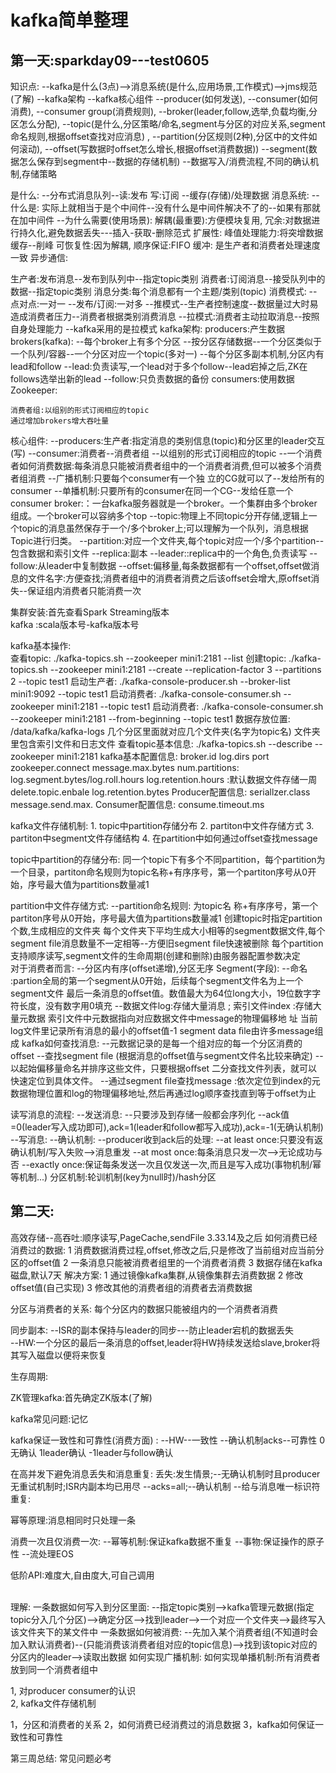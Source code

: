 # kafka简单整理

## 第一天:sparkday09---test0605

知识点:
	--kafka是什么(3点)-->消息系统(是什么,应用场景,工作模式)-->jms规范(了解)
	--kafka架构
	--kafka核心组件
		--producer(如何发送),
		--consumer(如何消费),
		--consumer group(消费规则),
		--broker(leader,follow,选举,负载均衡,分区怎么分配),
		--topic(是什么,分区策略/命名,segment与分区的对应关系,segment命名规则,根据offset查找对应消息) ,
		--partition(分区规则(2种),分区中的文件如何滚动),
		--offset(写数据时offset怎么增长,根据offset消费数据))
		--segment(数据怎么保存到segment中--数据的存储机制)
	--数据写入/消费流程,不同的确认机制,存储策略
	
	
	
是什么:
	--分布式消息队列--读:发布  写:订阅
	--缓存(存储)/处理数据
消息系统:
	--什么是:
		实际上就相当于是个中间件--没有什么是中间件解决不了的--如果有那就在加中间件
	--为什么需要(使用场景):
		解耦(最重要):方便模块复用,
		冗余:对数据进行持久化,避免数据丢失---插入-获取-删除范式
		扩展性:
		峰值处理能力:将突增数据缓存--削峰
		可恢复性:因为解耦,
		顺序保证:FIFO
		缓冲: 是生产者和消费者处理速度一致
		异步通信:
				
生产者:发布消息--发布到队列中--指定topic类别
消费者:订阅消息--接受队列中的数据--指定topic类别
消息分类:每个消息都有一个主题/类别(topic)
消费模式:
	--点对点:一对一
	--发布/订阅:一对多
		--推模式--生产者控制速度--数据量过大时易造成消费者压力--消费者根据类别消费消息
		--拉模式:消费者主动拉取消息--按照自身处理能力
		--kafka采用的是拉模式
kafka架构:
	producers:产生数据
	brokers(kafka):
		--每个broker上有多个分区
		--按分区存储数据--一个分区类似于一个队列/容器--一个分区对应一个topic(多对一)
		--每个分区多副本机制,分区内有lead和follow
		--lead:负责读写,一个lead对于多个follow--lead宕掉之后,ZK在follows选举出新的lead
		--follow:只负责数据的备份
	consumers:使用数据
	Zookeeper:
	

	消费者组:以组别的形式订阅相应的topic
	通过增加brokers增大吞吐量

核心组件:
	--producers:生产者:指定消息的类别信息(topic)和分区里的leader交互(写)
	--consumer:消费者--消费者组
		--以组别的形式订阅相应的topic
		--一个消费者如何消费数据:每条消息只能被消费者组中的一个消费者消费,但可以被多个消费者组消费
		--广播机制:只要每个consumer有一个独 立的CG就可以了--发给所有的consumer
		--单播机制:只要所有的consumer在同一个CG--发给任意一个consumer
	broker:：一台kafka服务器就是一个broker。一个集群由多个broker组成。一个broker可以容纳多个top
		--topic:物理上不同topic分开存储,逻辑上一个topic的消息虽然保存于一个/多个broker上;可以理解为一个队列，消息根据Topic进行归类。 
		--partition:对应一个文件夹,每个topic对应一个/多个partition--包含数据和索引文件
		--replica:副本
		--leader::replica中的一个角色,负责读写
		--follow:从leader中复制数据
		--offset:偏移量,每条数据都有一个offset,offset做消息的文件名字:方便查找;消费者组中的消费者消费之后该offset会增大,原offset消失--保证组内消费者只能消费一次
	
集群安装:首先查看Spark Streaming版本	
kafka :scala版本号-kafka版本号
	
kafka基本操作:	
	查看topic:  ./kafka-topics.sh --zookeeper mini1:2181 --list
	创建topic:	./kafka-topics.sh --zookeeper mini1:2181 --create --replication-factor 3 --partitions 2 --topic test1
	启动生产者: ./kafka-console-producer.sh --broker-list mini1:9092 --topic test1
	启动消费者: ./kafka-console-consumer.sh --zookeeper mini1:2181 --topic test1
	启动消费者: ./kafka-console-consumer.sh --zookeeper mini1:2181 --from-beginning --topic test1
	数据存放位置: /data/kafka/kafka-logs  几个分区里面就对应几个文件夹(名字为topic名)  文件夹里包含索引文件和日志文件
	查看topic基本信息: ./kafka-topics.sh --describe --zookeeper mini1:2181
kafka基本配置信息:
	broker.id
	log.dirs
	port
	zookeeper.connect
	message.max.bytes
	num.partitions:
	log.segment.bytes/log.roll.hours
	log.retention.hours  :默认数据文件存储一周
	delete.topic.enbale 
	log.retention.bytes 
Producer配置信息:
	seriallzer.class
	message.send.max.
Consumer配置信息:
	consume.timeout.ms

kafka文件存储机制:
	1. topic中partition存储分布 
	2. partiton中文件存储方式 
	3. partiton中segment文件存储结构 
	4. 在partition中如何通过oﬀset查找message 
		
topic中partition的存储分布:
	同一个topic下有多个不同partition，每个partition为一个目录，partiton命名规则为topic名称+有序序号，第一个partiton序号从0开始，序号最大值为partitions数量减1

partition中文件存储方式:
	--partition命名规则: 为topic名 称+有序序号，第一个partiton序号从0开始，序号最大值为partitions数量减1
	创建topic时指定partition个数,生成相应的文件夹
	每个文件夹下平均生成大小相等的segment数据文件,每个segment file消息数量不一定相等--方便旧segment file快速被删除
	每个partition支持顺序读写,segment文件的生命周期(创建和删除)由服务器配置参数决定	
	对于消费者而言:
		--分区内有序(offset递增),分区无序
Segment(字段):
	--命名 :partion全局的第一个segment从0开始，后续每个segment文件名为上一个segment文件 最后一条消息的oﬀset值。数值最大为64位long大小，19位数字字符长度，没有数字用0填充
	--数据文件log:存储大量消息 ; 索引文件index :存储大量元数据 索引文件中元数据指向对应数据文件中message的物理偏移地 址
	当前log文件里记录所有消息的最小的offset值-1
	segment data ﬁle由许多message组成
kafka如何查找消息:
	--元数据记录的是每一个组对应的每一个分区消费的offset
	--查找segment file (根据消息的offset值与segment文件名比较来确定)
		--以起始偏移量命名并排序这些文件，只要根据oﬀset 二分查找文件列表，就可以快速定位到具体文件。
	--通过segment ﬁle查找message :依次定位到index的元数据物理位置和log的物理偏移地址,然后再通过log顺序查找直到等于oﬀset为止

读写消息的流程:
	--发送消息:
		--只要涉及到存储一般都会序列化
		--ack值=0(leader写入成功即可),ack=1(leader和follow都写入成功),ack=-1(无确认机制)
	--写消息:
		--确认机制:
		--producer收到ack后的处理:
			--at least once:只要没有返确认机制/写入失败-->消息重发
			--at most once:每条消息只发一次-->无论成功与否
			--exactly once:保证每条发送一次且仅发送一次,而且是写入成功(事物机制/幂等机制...)
分区机制:轮训机制(key为null时)/hash分区	
	
	
	

## 第二天:

高效存储--高吞吐:顺序读写,PageCache,sendFile
3.33.14及之后
如何消费已经消费过的数据:
1 消费数据消费过程,offset,修改之后,只是修改了当前组对应当前分区的offset值
2 一条消息只能被消费者组里的一个消费者消费
3 数据存储在kafka磁盘,默认7天
解决方案:
1 通过镜像kafka集群,从镜像集群去消费数据
2 修改offset值(自己实现)
3 修改其他的消费者组的消费者去消费数据

分区与消费者的关系:
每个分区内的数据只能被组内的一个消费者消费

同步副本:
	--ISR的副本保持与leader的同步---防止leader宕机的数据丢失	
	--HW:一个分区的最后一条消息的offset,leader将HW持续发送给slave,broker将其写入磁盘以便将来恢复
	
生存周期:

ZK管理kafka:首先确定ZK版本(了解)

kafka常见问题:记忆

kafka保证一致性和可靠性(消费方面)	:
	--HW--一致性
	--确认机制acks--可靠性 0无确认 1leader确认 -1leader与follow确认 
	
在高并发下避免消息丢失和消息重复:
	丢失:发生情景;--无确认机制时且producer无重试机制时;ISR内副本均已用尽
		--acks=all;--确认机制 --给与消息唯一标识符
	重复:
	
幂等原理:消息相同时只处理一条

消费一次且仅消费一次:
	--幂等机制:保证kafka数据不重复
	--事物:保证操作的原子性
	--流处理EOS
	
低阶API:难度大,自由度大,可自己调用	
	
	
	


​	
理解:
一条数据如何写入到分区里面:
​	--指定topic类别-->kafka管理元数据(指定topic分入几个分区)-->确定分区-->找到leader-->一个对应一个文件夹-->最终写入该文件夹下的某文件中
一条数据如何被消费:
​	--先加入某个消费者组(不知道时会加入默认消费者)--(只能消费该消费者组对应的topic信息)-->找到该topic对应的分区内的leader-->读取出数据
如何实现广播机制:
如何实现单播机制:所有消费者放到同一个消费者组中


1, 对producer consumer的认识  
2, kafka文件存储机制 

1，分区和消费者的关系 
2，如何消费已经消费过的消息数据 
3，kafka如何保证一致性和可靠性

第三周总结:
常见问题必考